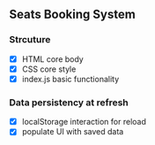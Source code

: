 ## Seats Booking System 

### Strcuture 
- [x] HTML core body
- [x] CSS core style
- [x] index.js basic functionality
### Data persistency at refresh
- [x] localStorage interaction for reload
- [x] populate UI with saved data